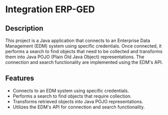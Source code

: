 # Integration ERP-GED
## Description
This project is a Java application that connects to an 
Enterprise Data Management (EDM) system using specific credentials. Once connected, 
it performs a search to find objects that need to be collected and transforms them
into Java POJO (Plain Old Java Object) representations. The connection and search functionality are implemented using the EDM's API.

## Features
- Connects to an EDM system using specific credentials.
- Performs a search to find objects that require collection.
- Transforms retrieved objects into Java POJO representations.
- Utilizes the EDM's API for connection and search functionality.